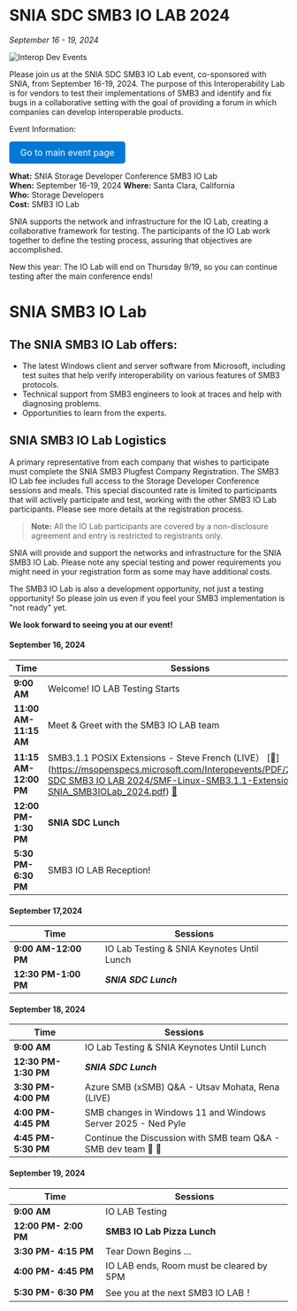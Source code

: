 # SNIA SDC SMB3 IO LAB 2024

*September 16 - 19, 2024*

![Interop Dev Events](https://interopevents.com/images/events/generic/santaclara/headers/5769188-karina-carvalho-100449-unsplash.jpg?width=1920&quot)

Please join us at the SNIA SDC SMB3 IO Lab event, co-sponsored with SNIA, from September 16-19, 2024. The purpose of this Interoperability Lab is for vendors to test their implementations of SMB3 and identify and fix bugs in a collaborative setting with the goal of providing a forum in which companies can develop interoperable products.

Event Information:

<a href="#" style="display: inline-block; padding: 10px 20px; font-size: 16px; color: white; background-color: #0078D4; text-decoration: none; border-radius: 5px;">Go to main event page</a>

**What:** SNIA Storage Developer Conference SMB3 IO Lab  
**When:** September 16-19, 2024 
**Where:** Santa Clara, California  
**Who:** Storage Developers  
**Cost:** SMB3 IO Lab  

SNIA supports the network and infrastructure for the IO Lab, creating a collaborative framework for testing. The participants of the IO Lab work together to define the testing process, assuring that objectives are accomplished.

New this year: The IO Lab will end on Thursday 9/19, so you can continue testing after the main conference ends!

# SNIA SMB3 IO Lab

## The SNIA SMB3 IO Lab offers:

- The latest Windows client and server software from Microsoft, including test suites that help verify interoperability on various features of SMB3 protocols.
- Technical support from SMB3 engineers to look at traces and help with diagnosing problems.
- Opportunities to learn from the experts.

## SNIA SMB3 IO Lab Logistics

A primary representative from each company that wishes to participate must complete the SNIA SMB3 Plugfest Company Registration. The SMB3 IO Lab fee includes full access to the Storage Developer Conference sessions and meals. This special discounted rate is limited to participants that will actively participate and test, working with the other SMB3 IO Lab participants. Please see more details at the registration process.

> **Note:** All the IO Lab participants are covered by a non-disclosure agreement and entry is restricted to registrants only.

SNIA will provide and support the networks and infrastructure for the SNIA SMB3 IO Lab. Please note any special testing and power requirements you might need in your registration form as some may have additional costs.

The SMB3 IO Lab is also a development opportunity, not just a testing opportunity! So please join us even if you feel your SMB3 implementation is "not ready" yet.

**We look forward to seeing you at our event!**

#### September 16, 2024

| Time            | Sessions |
|----------------|----------|
| **9:00 AM**  | Welcome! IO LAB Testing Starts |
| **11:00 AM-11:15 AM**  | Meet & Greet with the SMB3 IO LAB team |
| **11:15 AM-12:00 PM** | SMB3.1.1 POSIX Extensions - Steve French (LIVE） [📄]([https://msopenspecs.microsoft.com/Interopevents/PDF/2024/SNIA SDC SMB3 IO LAB 2024/SMF-Linux-SMB3.1.1-Extensions-SNIA_SMB3IOLab_2024.pdf](https://msopenspecs.microsoft.com/Interopevents/PDF/2024/SNIA%20SDC%20SMB3%20IO%20LAB%202024/SMF-Linux-SMB3.1.1-Extensions-SNIA_SMB3IOLab_2024.pdf)) [🎥](https://interopevents.com/en-us/videos/281)                 |
| **12:00 PM-1:30 PM** | **SNIA SDC Lunch** |
| **5:30 PM- 6:30 PM** | SMB3 IO LAB Reception! |


#### September 17,2024

| Time            | Sessions |
|----------------|----------|
| **9:00 AM-12:00 PM**  | IO Lab Testing & SNIA Keynotes Until Lunch                          |
| **12:30 PM-1:00 PM**  | ***SNIA SDC Lunch***  |


#### September 18, 2024

| Time            | Sessions |
|----------------|----------|
| **9:00 AM**  | IO Lab Testing & SNIA Keynotes Until Lunch |
| **12:30 PM-1:30 PM**  | ***SNIA SDC Lunch***  |
| **3:30 PM- 4:00 PM**  | Azure SMB (xSMB) Q&A - Utsav Mohata, Rena (LIVE)   |
| **4:00 PM- 4:45 PM**  | SMB changes in Windows 11 and Windows Server 2025 - Ned Pyle  |
| **4:45 PM- 5:30 PM**  | Continue the Discussion with SMB team Q&A - SMB dev team  📄 🎥       |


#### September 19, 2024

| Time            | Sessions |
|----------------|----------|
| **9:00 AM**  | IO LAB Testing |
| **12:00 PM- 2:00 PM**  | **SMB3 IO Lab Pizza Lunch**  |
| **3:30 PM- 4:15 PM**  | Tear Down Begins … |
| **4:00 PM- 4:45 PM**  | IO LAB ends, Room must be cleared by 5PM                            |
| **5:30 PM- 6:30 PM**  | See you at the next SMB3 IO LAB！ |
